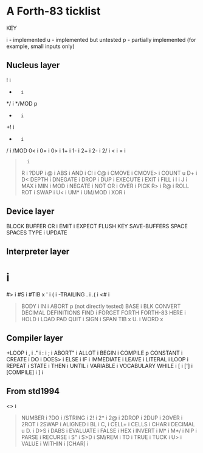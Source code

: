 # A Forth-83 ticklist

KEY

i - implemented
u - implemented but untested
p - partially implemented (for example, small inputs only)


## Nucleus layer 


!       i
*       i
*/      i
*/MOD   p
+       i
+!      i
-       i
/       i
/MOD
0<      i
0=      i
0>      i
1+      i
1-      i
2+      i
2-      i
2/      i
<       i
=       i
>       i
>R      i
?DUP    i
@       i
ABS     i
AND     i
C!      i
C@      i
CMOVE   i
CMOVE>  i
COUNT   u
D+      i
D<
DEPTH   i
DNEGATE i
DROP    i
DUP     i
EXECUTE i
EXIT    i
FILL    i
I       i
J       i
MAX     i
MIN     i
MOD     i
NEGATE  i
NOT
OR      i
OVER    i
PICK
R>      i
R@      i
ROLL
ROT     i
SWAP    i
U<      i
UM*     i
UM/MOD  i
XOR     i


## Device layer 


BLOCK
BUFFER
CR      i
EMIT    i
EXPECT
FLUSH
KEY
SAVE-BUFFERS
SPACE
SPACES
TYPE    i
UPDATE


## Interpreter layer 


#       i
#>      i
#S      i
#TIB    x
'       i
(       i
-TRAILING
.       i
.(      i
<#      i
>BODY   i
>IN     i
ABORT   p (not directly tested)
BASE    i
BLK
CONVERT
DECIMAL
DEFINITIONS
FIND    i
FORGET
FORTH
FORTH-83
HERE    i
HOLD    i
LOAD
PAD
QUIT    i
SIGN    i
SPAN
TIB     x
U.      i
WORD    x


## Compiler layer 


+LOOP   i
,       i
."      i
:       i
;       i
ABORT"  i
ALLOT   i
BEGIN   i
COMPILE p
CONSTANT        i
CREATE  i
DO      i
DOES>   i
ELSE    i
IF      i
IMMEDIATE       i
LEAVE   i
LITERAL i
LOOP    i
REPEAT  i
STATE   i
THEN    i
UNTIL   i
VARIABLE        i
VOCABULARY
WHILE   i
[       i
[']     i
[COMPILE]       i
]       i

## From std1994

<>      i
>NUMBER i
?DO     i
/STRING i
2!      i
2*      i
2@      i
2DROP   i
2DUP    i
2OVER   i
2ROT    i
2SWAP   i
ALIGNED i
BL      i
C,      i
CELL+   i
CELLS   i
CHAR    i
DECIMAL u
D.      i
D>S     i
DABS    i
EVALUATE        i
FALSE   i
HEX     i
INVERT  i
M*      i
M*/     i
NIP     i
PARSE   i
RECURSE i
S"      i
S>D     i
SM/REM  i
TO      i
TRUE    i
TUCK    i
U>      i
VALUE   i
WITHIN  i
[CHAR]  i
